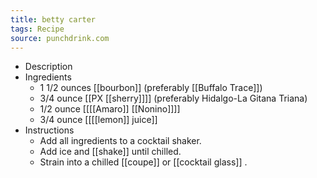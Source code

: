 ```yaml
---
title: betty carter
tags: Recipe
source: punchdrink.com
---
```


- Description
- Ingredients
	- 1 1/2 ounces [[bourbon]] (preferably [[Buffalo Trace]])
	- 3/4 ounce [[PX [[sherry]]]] (preferably Hidalgo-La Gitana Triana)
	- 1/2 ounce [[[[Amaro]] [[Nonino]]]]
	- 3/4 ounce [[[[lemon]] juice]]
- Instructions
	- Add all ingredients to a cocktail shaker.
	- Add ice and [[shake]] until chilled.
	- Strain into a chilled [[coupe]] or [[cocktail glass]] .